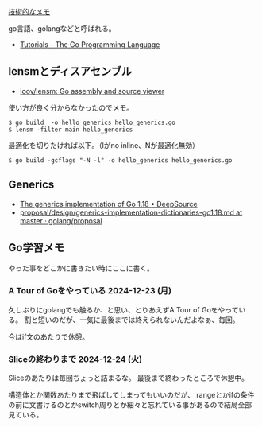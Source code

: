[技術的なメモ](%E6%8A%80%E8%A1%93%E7%9A%84%E3%81%AA%E3%83%A1%E3%83%A2)

go言語、golangなどと呼ばれる。

- [Tutorials - The Go Programming Language](https://go.dev/doc/tutorial/)

## lensmとディスアセンブル

- [loov/lensm: Go assembly and source viewer](https://github.com/loov/lensm?tab=readme-ov-file)

使い方が良く分からなかったのでメモ。

```
$ go build  -o hello_generics hello_generics.go
$ lensm -filter main hello_generics
```

最適化を切りたければ以下。（lがno inline、Nが最適化無効）

```
$ go build -gcflags "-N -l" -o hello_generics hello_generics.go
```
 
## Generics

- [The generics implementation of Go 1.18 • DeepSource](https://deepsource.com/blog/go-1-18-generics-implementation)
- [proposal/design/generics-implementation-dictionaries-go1.18.md at master · golang/proposal](https://github.com/golang/proposal/blob/master/design/generics-implementation-dictionaries-go1.18.md)

## Go学習メモ 

やった事をどこかに書きたい時にここに書く。

### A Tour of Goをやっている 2024-12-23 (月)

久しぶりにgolangでも触るか、と思い、とりあえずA Tour of Goをやっている。
割と短いのだが、一気に最後までは終えられないんだよなぁ、毎回。

今はif文のあたりで休憩。

### Sliceの終わりまで 2024-12-24 (火)

Sliceのあたりは毎回ちょっと詰まるな。
最後まで終わったところで休憩中。

構造体とか関数あたりまで飛ばしてしまってもいいのだが、
rangeとかifの条件の前に文書けるのとかswitch周りとか細々と忘れている事があるので結局全部見ている。